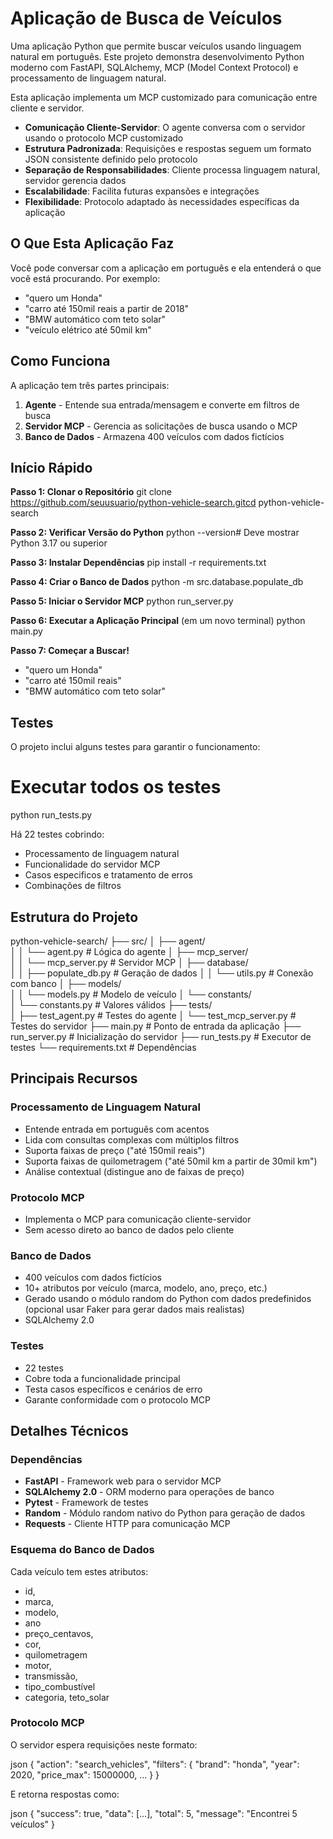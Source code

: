 # Aplicação de Busca de Veículos

Uma aplicação Python que permite buscar veículos usando linguagem natural em português. Este projeto demonstra desenvolvimento Python moderno com FastAPI, SQLAlchemy, MCP (Model Context Protocol) e processamento de linguagem natural.

Esta aplicação implementa um MCP customizado para comunicação entre cliente e servidor.

- **Comunicação Cliente-Servidor**: O agente conversa com o servidor usando o protocolo MCP customizado
- **Estrutura Padronizada**: Requisições e respostas seguem um formato JSON consistente definido pelo protocolo
- **Separação de Responsabilidades**: Cliente processa linguagem natural, servidor gerencia dados
- **Escalabilidade**: Facilita futuras expansões e integrações
- **Flexibilidade**: Protocolo adaptado às necessidades específicas da aplicação

## O Que Esta Aplicação Faz

Você pode conversar com a aplicação em português e ela entenderá o que você está procurando. Por exemplo:

- "quero um Honda"
- "carro até 150mil reais a partir de 2018"
- "BMW automático com teto solar"
- "veículo elétrico até 50mil km"

## Como Funciona

A aplicação tem três partes principais:

1. **Agente** - Entende sua entrada/mensagem e converte em filtros de busca
2. **Servidor MCP** - Gerencia as solicitações de busca usando o MCP
3. **Banco de Dados** - Armazena 400 veículos com dados fictícios

## Início Rápido

**Passo 1: Clonar o Repositório**
git clone https://github.com/seuusuario/python-vehicle-search.gitcd python-vehicle-search

**Passo 2: Verificar Versão do Python**
python --version# Deve mostrar Python 3.17 ou superior

**Passo 3: Instalar Dependências**
pip install -r requirements.txt

**Passo 4: Criar o Banco de Dados**
python -m src.database.populate_db

**Passo 5: Iniciar o Servidor MCP** 
python run_server.py

**Passo 6: Executar a Aplicação Principal** (em um novo terminal)
python main.py

**Passo 7: Começar a Buscar!**

- "quero um Honda"
- "carro até 150mil reais"
- "BMW automático com teto solar"


## Testes

O projeto inclui alguns testes para garantir o funcionamento:

# Executar todos os testes
python run_tests.py

Há 22 testes cobrindo:

- Processamento de linguagem natural
- Funcionalidade do servidor MCP
- Casos especificos e tratamento de erros
- Combinações de filtros

## Estrutura do Projeto


python-vehicle-search/
├── src/
│   ├── agent/              
│   │   └── agent.py        # Lógica do agente
│   ├── mcp_server/         
│   │   └── mcp_server.py   # Servidor MCP
│   ├── database/           
│   │   ├── populate_db.py  # Geração de dados
│   │   └── utils.py        # Conexão com banco
│   ├── models/             
│   │   └── models.py       # Modelo de veículo
│   └── constants/          
│       └── constants.py    # Valores válidos
├── tests/                  
│   ├── test_agent.py       # Testes do agente
│   └── test_mcp_server.py  # Testes do servidor
├── main.py                 # Ponto de entrada da aplicação
├── run_server.py           # Inicialização do servidor
├── run_tests.py            # Executor de testes
└── requirements.txt        # Dependências


## Principais Recursos

### Processamento de Linguagem Natural

- Entende entrada em português com acentos
- Lida com consultas complexas com múltiplos filtros
- Suporta faixas de preço ("até 150mil reais")
- Suporta faixas de quilometragem ("até 50mil km a partir de 30mil km")
- Análise contextual (distingue ano de faixas de preço)

### Protocolo MCP

- Implementa o MCP para comunicação cliente-servidor
- Sem acesso direto ao banco de dados pelo cliente

### Banco de Dados

- 400 veículos com dados fictícios
- 10+ atributos por veículo (marca, modelo, ano, preço, etc.)
- Gerado usando o módulo random do Python com dados predefinidos (opcional usar Faker para gerar dados mais realistas)
- SQLAlchemy 2.0

### Testes

- 22 testes
- Cobre toda a funcionalidade principal
- Testa casos específicos e cenários de erro
- Garante conformidade com o protocolo MCP

## Detalhes Técnicos

### Dependências

- **FastAPI** - Framework web para o servidor MCP
- **SQLAlchemy 2.0** - ORM moderno para operações de banco
- **Pytest** - Framework de testes
- **Random** - Módulo random nativo do Python para geração de dados
- **Requests** - Cliente HTTP para comunicação MCP

### Esquema do Banco de Dados

Cada veículo tem estes atributos:

- id, 
- marca, 
- modelo, 
- ano
- preço_centavos, 
- cor, 
- quilometragem
- motor, 
- transmissão, 
- tipo_combustível
- categoria, teto_solar

### Protocolo MCP

O servidor espera requisições neste formato:

json
{
  "action": "search_vehicles",
  "filters": {
    "brand": "honda",
    "year": 2020,
    "price_max": 15000000,
    ...
  }
}

E retorna respostas como:

json
{
  "success": true,
  "data": [...],
  "total": 5,
  "message": "Encontrei 5 veículos"
}
